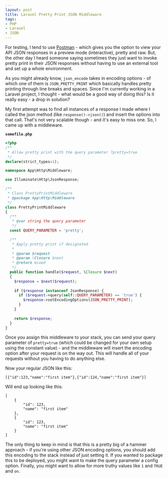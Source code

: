 ```yaml
---
layout: post
title: Laravel Pretty Print JSON Middleware
tags:
- PHP
- Laravel
- JSON
---
```

For testing, I tend to use [Postman](https://www.getpostman.com/) - which gives you the option to view your API JSON responses in a preview mode (interactive), pretty and raw.  But, the other day I heard someone saying sometimes they just want to invoke pretty print in their JSON responses without having to use an external tool and set up a whole environment.

As you might already know, `json_encode` takes in encoding options - of which one of them is `JSON_PRETTY_PRINT` which basically handles pretty printing through line breaks and spaces.  Since I'm currently working in a Laravel project, I thought - what would be a good way of doing this? Is it really easy - a drop in solution?

My first attempt was to find all instances of a response I made where I called the json method (like `response()->json()`) and insert the options into that call.  That's not very scalable though - and it's easy to miss one.  So, I came up with a middleware.

**`somefile.php`**
```php
<?php
/**
 * Allow pretty print with the query parameter ?pretty=true
 */
declare(strict_types=1);

namespace App\Http\Middleware;

use Illuminate\Http\JsonResponse;

/**
 * Class PrettyPrintMiddleware
 * @package App\Http\Middleware
 */
class PrettyPrintMiddleware
{
  /**
   * @var string the query parameter
   */
  const QUERY_PARAMETER = 'pretty';

  /**
   * Apply pretty print if designated
   * 
   * @param $request
   * @param \Closure $next
   * @return mixed
   */
  public function handle($request, \Closure $next)
  {
    $response = $next($request);
        
    if ($response instanceof JsonResponse) {
      if ($request->query(self::QUERY_PARAMETER) == 'true') {
        $response->setEncodingOptions(JSON_PRETTY_PRINT);
      }
    }
        
    return $response;
  }
}
```

Once you assign this middleware to your stack, you can send your query parameter of `pretty=true` (which could be changed for your own setup using the constant value) - and the middleware will insert the encoding option after your request is on the way out.  This will handle all of your requests without you having to do anything else.

Now your regular JSON like this:
```
[{"id":123,"name":"first item"},{"id":124,"name":"first item"}]
```

Will end up looking like this:
```
[
    {
        "id": 123,
        "name": "first item"
    },
    {
        "id": 123,
        "name": "first item"
    }
]
```

The only thing to keep in mind is that this is a pretty big of a hammer approach - if you're using other JSON encoding options, you should add this encoding to the stack instead of just setting it.  If you wanted to package this to be deployed, you might want to make the query parameter a config option.  Finally, you might want to allow for more truthy values like `1` and `TRUE` and `on`.